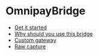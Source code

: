 # OmnipayBridge

* [Get it started](get-it-started.md)
* [Why should you use this bridge](why-should-you-use-this-bridge.md)
* [Custom gateway](custom-gateway.md)
* [Raw capture](raw-capture.md)

